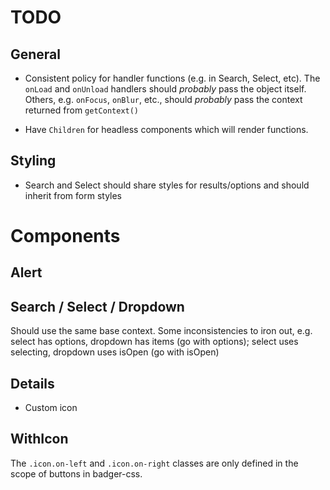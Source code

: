 # TODO

## General

* Consistent policy for handler functions (e.g. in Search, Select, etc).
The `onLoad` and `onUnload` handlers should *probably* pass the object
itself.  Others, e.g. `onFocus`, `onBlur`, etc., should *probably* pass
the context returned from `getContext()`

* Have `Children` for headless components which will render functions.

## Styling

* Search and Select should share styles for results/options and should inherit
from form styles

# Components

## Alert

## Search / Select / Dropdown

Should use the same base context.  Some inconsistencies to iron out,
e.g. select has options, dropdown has items (go with options); select uses
selecting, dropdown uses isOpen (go with isOpen)

## Details

* Custom icon


## WithIcon

The `.icon.on-left` and `.icon.on-right` classes are only defined in the
scope of buttons in badger-css.